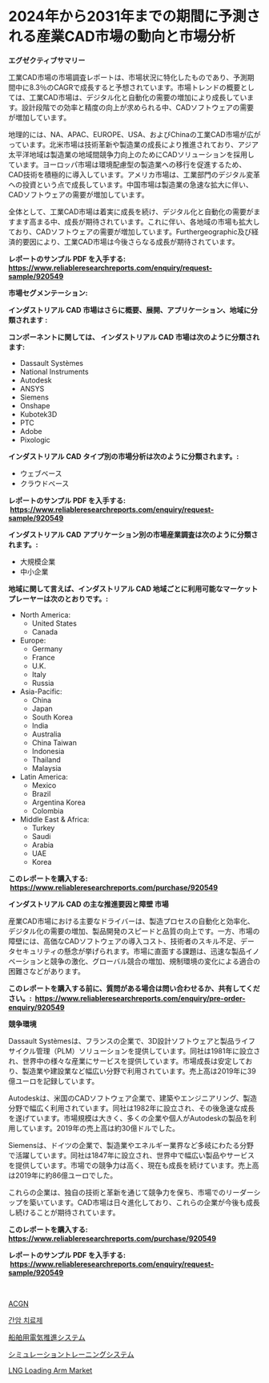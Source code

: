 <p><h1>2024年から2031年までの期間に予測される産業CAD市場の動向と市場分析</h1></p><p><strong>エグゼクティブサマリー</strong></p>
<p><p>工業CAD市場の市場調査レポートは、市場状況に特化したものであり、予測期間中に8.3％のCAGRで成長すると予想されています。市場トレンドの概要としては、工業CAD市場は、デジタル化と自動化の需要の増加により成長しています。設計段階での効率と精度の向上が求められる中、CADソフトウェアの需要が増加しています。</p><p>地理的には、NA、APAC、EUROPE、USA、およびChinaの工業CAD市場が広がっています。北米市場は技術革新や製造業の成長により推進されており、アジア太平洋地域は製造業の地域間競争力向上のためにCADソリューションを採用しています。ヨーロッパ市場は環境配慮型の製造業への移行を促進するため、CAD技術を積極的に導入しています。アメリカ市場は、工業部門のデジタル変革への投資という点で成長しています。中国市場は製造業の急速な拡大に伴い、CADソフトウェアの需要が増加しています。</p><p>全体として、工業CAD市場は着実に成長を続け、デジタル化と自動化の需要がますます高まる中、成長が期待されています。これに伴い、各地域の市場も拡大しており、CADソフトウェアの需要が増加しています。Furthergeographic及び経済的要因により、工業CAD市場は今後さらなる成長が期待されています。</p></p>
<p><strong>レポートのサンプル PDF を入手する: <a href="https://www.reliableresearchreports.com/enquiry/request-sample/920549">https://www.reliableresearchreports.com/enquiry/request-sample/920549</a></strong></p>
<p><strong>市場セグメンテーション:</strong></p>
<p><strong> インダストリアル CAD 市場はさらに概要、展開、アプリケーション、地域に分類されます :</strong></p>
<p><strong>コンポーネントに関しては、 インダストリアル CAD 市場は次のように分類されます: &nbsp;</strong></p>
<p><ul><li>Dassault Systèmes</li><li>National Instruments</li><li>Autodesk</li><li>ANSYS</li><li>Siemens</li><li>Onshape</li><li>Kubotek3D</li><li>PTC</li><li>Adobe</li><li>Pixologic</li></ul></p>
<p><strong> インダストリアル CAD タイプ別の市場分析は次のように分類されます。:</strong></p>
<p><ul><li>ウェブベース</li><li>クラウドベース</li></ul></p>
<p><strong>レポートのサンプル PDF を入手する: &nbsp;<a href="https://www.reliableresearchreports.com/enquiry/request-sample/920549">https://www.reliableresearchreports.com/enquiry/request-sample/920549</a></strong></p>
<p><strong> インダストリアル CAD アプリケーション別の市場産業調査は次のように分類されます。:</strong></p>
<p><ul><li>大規模企業</li><li>中小企業</li></ul></p>
<p><strong>地域に関して言えば、インダストリアル CAD 地域ごとに利用可能なマーケットプレーヤーは次のとおりです。:</strong></p>
<p><ul>
    <li>
        North America:
        <ul>
            <li>United States</li>
            <li>Canada</li>
        </ul>
    </li>
    <li>
        Europe:
        <ul>
            <li>Germany</li>
            <li>France</li>
            <li>U.K.</li>
            <li>Italy</li>
            <li>Russia</li>
        </ul>
    </li>
    <li>
        Asia-Pacific:
        <ul>
            <li>China</li>
            <li>Japan</li>
            <li>South Korea</li>
            <li>India</li>
            <li>Australia</li>
            <li>China Taiwan</li>
            <li>Indonesia</li>
            <li>Thailand</li>
            <li>Malaysia</li>
        </ul>
    </li>
    <li>
        Latin America:
        <ul>
            <li>Mexico</li>
            <li>Brazil</li>
            <li>Argentina Korea</li>
            <li>Colombia</li>
        </ul>
    </li>
    <li>
        Middle East & Africa:
        <ul>
            <li>Turkey</li>
            <li>Saudi</li>
            <li>Arabia</li>
            <li>UAE</li>
            <li>Korea</li>
        </ul>
    </li>
    </ul></p>
<p><strong>このレポートを購入する: &nbsp;<a href="https://www.reliableresearchreports.com/purchase/920549">https://www.reliableresearchreports.com/purchase/920549</a></strong></p>
<p><strong>インダストリアル CAD の主な推進要因と障壁 市場</strong></p>
<p><p>産業CAD市場における主要なドライバーは、製造プロセスの自動化と効率化、デジタル化の需要の増加、製品開発のスピードと品質の向上です。一方、市場の障壁には、高価なCADソフトウェアの導入コスト、技術者のスキル不足、データセキュリティの懸念が挙げられます。市場に直面する課題は、迅速な製品イノベーションと競争の激化、グローバル競合の増加、規制環境の変化による適合の困難さなどがあります。</p></p>
<p><strong>このレポートを購入する前に、質問がある場合は問い合わせるか、共有してください。:&nbsp; <a href="https://www.reliableresearchreports.com/enquiry/pre-order-enquiry/920549">https://www.reliableresearchreports.com/enquiry/pre-order-enquiry/920549</a></strong></p>
<p><strong>競争環境</strong></p>
<p><p>Dassault Systèmesは、フランスの企業で、3D設計ソフトウェアと製品ライフサイクル管理（PLM）ソリューションを提供しています。同社は1981年に設立され、世界中の様々な産業にサービスを提供しています。市場成長は安定しており、製造業や建設業など幅広い分野で利用されています。売上高は2019年に39億ユーロを記録しています。</p><p>Autodeskは、米国のCADソフトウェア企業で、建築やエンジニアリング、製造分野で幅広く利用されています。同社は1982年に設立され、その後急速な成長を遂げています。市場規模は大きく、多くの企業や個人がAutodeskの製品を利用しています。2019年の売上高は約30億ドルでした。</p><p>Siemensは、ドイツの企業で、製造業やエネルギー業界など多岐にわたる分野で活躍しています。同社は1847年に設立され、世界中で幅広い製品やサービスを提供しています。市場での競争力は高く、現在も成長を続けています。売上高は2019年に約86億ユーロでした。</p><p>これらの企業は、独自の技術と革新を通じて競争力を保ち、市場でのリーダーシップを築いています。CAD市場は日々進化しており、これらの企業が今後も成長し続けることが期待されています。</p></p>
<p><strong>このレポートを購入する: &nbsp; <a href="https://www.reliableresearchreports.com/purchase/920549">https://www.reliableresearchreports.com/purchase/920549</a></strong></p>
<p><strong>レポートのサンプル PDF を入手する: &nbsp;<a href="https://www.reliableresearchreports.com/enquiry/request-sample/920549">https://www.reliableresearchreports.com/enquiry/request-sample/920549</a></strong><strong></strong></p>
<p>&nbsp;</p>
<p><p><a href="https://github.com/vsoq0zknh59/Market-Research-Report-List-1/blob/main/6468004183223.md">ACGN</a></p><p><a href="https://github.com/jntpkh496620/Market-Research-Report-List-1/blob/main/7992860183222.md">간암 치료제</a></p><p><a href="https://github.com/lababdou/Market-Research-Report-List-2/blob/main/3013705183167.md">船舶用電気推進システム</a></p><p><a href="https://github.com/bevdtkn4419963/Market-Research-Report-List-1/blob/main/4505758183168.md">シミュレーショントレーニングシステム</a></p><p><a href="https://github.com/edytherolanlouisejk1miz0wig/Market-Research-Report-List-1/blob/main/lng-loading-arm-market.md">LNG Loading Arm Market</a></p></p>